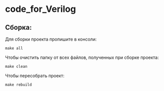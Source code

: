 # code_for_Verilog

## Сборка:
Для сборки проекта пропишите в консоли: 
```
make all
```
Чтобы очистить папку от всех файлов, полученных при сборке проекта:
```
make clean
```
Чтобы пересобрать проект:
```
make rebuild
```
